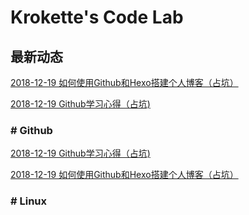 # Krokette's Code Lab

## 最新动态
[2018-12-19 如何使用Github和Hexo搭建个人博客（占坑）](20181219_如何使用Github和Hexo搭建个人博客.md)

[2018-12-19 Github学习心得（占坑)](20181219_github学习心得.md)

### # Github
[2018-12-19 Github学习心得（占坑)](20181219_Github学习心得.md)

[2018-12-19 如何使用Github和Hexo搭建个人博客（占坑）](20181219_如何使用Github和Hexo搭建个人博客.md)

### # Linux